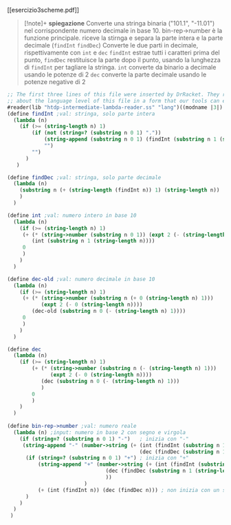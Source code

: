 [[esercizio3scheme.pdf]]

> [!note]+  **spiegazione** 
 > Converte una stringa binaria ("101.1", "-11.01") nel corrispondente numero decimale in base 10. 
 > bin-rep->number  è la funzione principale. riceve la stirnga e separa la parte intera e la parte decimale (`findInt` `findDec`)
 > Converte le due parti in decimale, rispettivamente con `int` e `dec` 
 > `findInt` estrae tutti i caratteri prima del punto, `findDec` restituisce la parte dopo il punto, usando la lunghezza di `findInt` per tagliare la stringa. 
 > `int` converte da binario a decimale usando le potenze di 2
 > `dec` converte la parte decimale usando le potenze negative di 2
 > 

```scheme
;; The first three lines of this file were inserted by DrRacket. They record metadata
;; about the language level of this file in a form that our tools can easily process.
#reader(lib "htdp-intermediate-lambda-reader.ss" "lang")((modname |3|) (read-case-sensitive #t) (teachpacks ((lib "drawings.ss" "installed-teachpacks"))) (htdp-settings #(#t constructor repeating-decimal #f #t none #f ((lib "drawings.ss" "installed-teachpacks")) #f)))
(define findInt ;val: stringa, solo parte intera
  (lambda (n)
    (if (>= (string-length n) 1)
        (if (not (string=? (substring n 0 1) "."))
            (string-append (substring n 0 1) (findInt (substring n 1 (string-length n))))
            "")
        "")
      )
   )

(define findDec ;val: stringa, solo parte decimale
  (lambda (n)   
    (substring n (+ (string-length (findInt n)) 1) (string-length n)) 
    )
  )

(define int ;val: numero intero in base 10
  (lambda (n)
    (if (>= (string-length n) 1)
     (+ (* (string->number (substring n 0 1)) (expt 2 (- (string-length n) 1)))
        (int (substring n 1 (string-length n)))) 
     0
     ) 
    )
  )

(define dec-old ;val: numero decimale in base 10
  (lambda (n)
    (if (>= (string-length n) 1)
     (+ (* (string->number (substring n (+ 0 (string-length n) 1))) 
           (expt 2 (- 0 (string-length n)))) 
        (dec-old (substring n 0 (- (string-length n) 1)))) 
     0
     ) 
    )
  )

(define dec 
  (lambda (n)
    (if (>= (string-length n) 1) 
        (+ (* (string->number (substring n (- (string-length n) 1)))  
              (expt 2 (- 0 (string-length n))))
           (dec (substring n 0 (- (string-length n) 1))) 
           )
        0  
        )
    )
  )
  
(define bin-rep->number ;val: numero reale
  (lambda (n) ;input: numero in base 2 con segno e virgola
    (if (string=? (substring n 0 1) "-")   ; inizia con "-"
     (string-append "-" (number->string (+ (int (findInt (substring n 1 (string-length n))))
                                           (dec (findDec (substring n 1 (string-length n)))))))
      (if (string=? (substring n 0 1) "+") ; inizia con "+"
          (string-append "+" (number->string (+ (int (findInt (substring n 1 (string-length n))))
                                (dec (findDec (substring n 1 (string-length n))))
                                ))
                         ) 
          (+ (int (findInt n)) (dec (findDec n))) ; non inizia con un segno
      )
    ) 
  )
 )  

```
